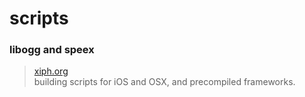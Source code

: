 scripts
=======

### libogg and speex

> [xiph.org](http://www.xiph.org/)<br>
> building scripts for iOS and OSX, and precompiled frameworks.